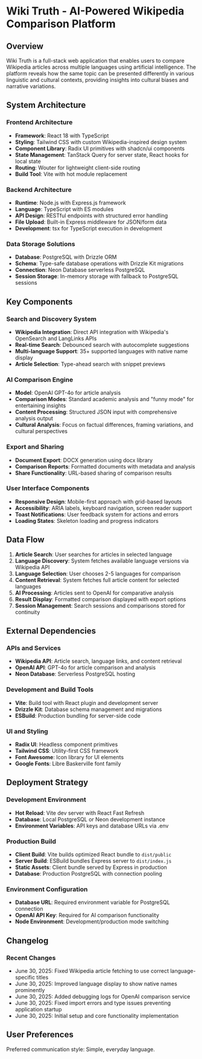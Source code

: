 # Wiki Truth - AI-Powered Wikipedia Comparison Platform

## Overview

Wiki Truth is a full-stack web application that enables users to compare Wikipedia articles across multiple languages using artificial intelligence. The platform reveals how the same topic can be presented differently in various linguistic and cultural contexts, providing insights into cultural biases and narrative variations.

## System Architecture

### Frontend Architecture
- **Framework**: React 18 with TypeScript
- **Styling**: Tailwind CSS with custom Wikipedia-inspired design system
- **Component Library**: Radix UI primitives with shadcn/ui components
- **State Management**: TanStack Query for server state, React hooks for local state
- **Routing**: Wouter for lightweight client-side routing
- **Build Tool**: Vite with hot module replacement

### Backend Architecture
- **Runtime**: Node.js with Express.js framework
- **Language**: TypeScript with ES modules
- **API Design**: RESTful endpoints with structured error handling
- **File Upload**: Built-in Express middleware for JSON/form data
- **Development**: tsx for TypeScript execution in development

### Data Storage Solutions
- **Database**: PostgreSQL with Drizzle ORM
- **Schema**: Type-safe database operations with Drizzle Kit migrations
- **Connection**: Neon Database serverless PostgreSQL
- **Session Storage**: In-memory storage with fallback to PostgreSQL sessions

## Key Components

### Search and Discovery System
- **Wikipedia Integration**: Direct API integration with Wikipedia's OpenSearch and LangLinks APIs
- **Real-time Search**: Debounced search with autocomplete suggestions
- **Multi-language Support**: 35+ supported languages with native name display
- **Article Selection**: Type-ahead search with snippet previews

### AI Comparison Engine
- **Model**: OpenAI GPT-4o for article analysis
- **Comparison Modes**: Standard academic analysis and "funny mode" for entertaining insights
- **Content Processing**: Structured JSON input with comprehensive analysis output
- **Cultural Analysis**: Focus on factual differences, framing variations, and cultural perspectives

### Export and Sharing
- **Document Export**: DOCX generation using docx library
- **Comparison Reports**: Formatted documents with metadata and analysis
- **Share Functionality**: URL-based sharing of comparison results

### User Interface Components
- **Responsive Design**: Mobile-first approach with grid-based layouts
- **Accessibility**: ARIA labels, keyboard navigation, screen reader support
- **Toast Notifications**: User feedback system for actions and errors
- **Loading States**: Skeleton loading and progress indicators

## Data Flow

1. **Article Search**: User searches for articles in selected language
2. **Language Discovery**: System fetches available language versions via Wikipedia API
3. **Language Selection**: User chooses 2-5 languages for comparison
4. **Content Retrieval**: System fetches full article content for selected languages
5. **AI Processing**: Articles sent to OpenAI for comparative analysis
6. **Result Display**: Formatted comparison displayed with export options
7. **Session Management**: Search sessions and comparisons stored for continuity

## External Dependencies

### APIs and Services
- **Wikipedia API**: Article search, language links, and content retrieval
- **OpenAI API**: GPT-4o for article comparison and analysis
- **Neon Database**: Serverless PostgreSQL hosting

### Development and Build Tools
- **Vite**: Build tool with React plugin and development server
- **Drizzle Kit**: Database schema management and migrations
- **ESBuild**: Production bundling for server-side code

### UI and Styling
- **Radix UI**: Headless component primitives
- **Tailwind CSS**: Utility-first CSS framework
- **Font Awesome**: Icon library for UI elements
- **Google Fonts**: Libre Baskerville font family

## Deployment Strategy

### Development Environment
- **Hot Reload**: Vite dev server with React Fast Refresh
- **Database**: Local PostgreSQL or Neon development instance
- **Environment Variables**: API keys and database URLs via .env

### Production Build
- **Client Build**: Vite builds optimized React bundle to `dist/public`
- **Server Build**: ESBuild bundles Express server to `dist/index.js`
- **Static Assets**: Client bundle served by Express in production
- **Database**: Production PostgreSQL with connection pooling

### Environment Configuration
- **Database URL**: Required environment variable for PostgreSQL connection
- **OpenAI API Key**: Required for AI comparison functionality
- **Node Environment**: Development/production mode switching

## Changelog

### Recent Changes
- June 30, 2025: Fixed Wikipedia article fetching to use correct language-specific titles
- June 30, 2025: Improved language display to show native names prominently 
- June 30, 2025: Added debugging logs for OpenAI comparison service
- June 30, 2025: Fixed import errors and type issues preventing application startup
- June 30, 2025: Initial setup and core functionality implementation

## User Preferences

Preferred communication style: Simple, everyday language.